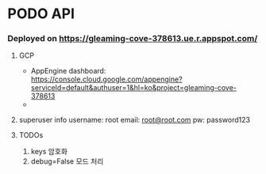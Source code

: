 # PODO API

### Deployed on https://gleaming-cove-378613.ue.r.appspot.com/

1. GCP
    - AppEngine dashboard: https://console.cloud.google.com/appengine?serviceId=default&authuser=1&hl=ko&project=gleaming-cove-378613
    - 
    
2. superuser info
    username: root
    email: root@root.com
    pw: password123
    
3. TODOs
    1. keys 암호화
    2. debug=False 모드 처리
